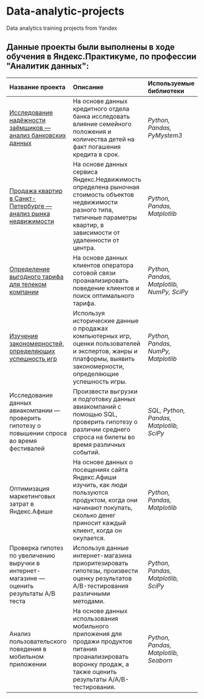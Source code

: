 # Data-analytic-projects
Data analytics training projects from Yandex

## Данные проекты были выполнены в ходе обучения в Яндекс.Практикуме, по профессии "Аналитик данных":

| Название проекта | Описание | Используемые библиотеки | 
| :---------------------- | :---------------------- | :---------------------- |
| [Исследование надёжности заёмщиков — анализ банковских данных](Data-preprocessing) | На основе данных кредитного отдела банка исследовать влияние семейного положения и количества детей на факт погашения кредита в срок.| *Python, Pandas, PyMystem3* |
| [Продажа квартир в Санкт-Петербурге — анализ рынка недвижимости](Exploratory-data-analysis) | На основе данных сервиса Яндекс.Недвижимость определена рыночная стоимость объектов недвижимости разного типа, типичные параметры квартир, в зависимости от удаленности от центра. | *Python, Pandas, Matplotlib* |
| [Определение выгодного тарифа для телеком компании](Statistical-data-analysis) | На основе данных клиентов оператора сотовой связи проанализировать поведение клиентов и поиск оптимального тарифа. | *Python, Pandas, Matplotlib, NumPy, SciPy* |
| [Изучение закономерностей, определяющих успешность игр](Studying-patterns-that-determine-success-games) | Используя исторические данные о продажах компьютерных игр, оценки пользователей и экспертов, жанры и платформы, выявить закономерности, определяющие успешность игры. | *Python, Pandas, NumPy, Matplotlib* |
| Исследование данных авиакомпании — проверить гипотезу о повышении спроса во время фестивалей | Произвести выгрузки и подготовку данных авиакомпаний с помощью SQL, проверить гипотезу о различии среднего спроса на билеты во время различных событий. | *SQL, Python, Pandas, Matplotlib, SciPy* |
| Оптимизация маркетинговых затрат в Яндекс.Афише | На основе данных о посещениях сайта Яндекс.Афиши изучить, как люди пользуются продуктом, когда они начинают покупать, сколько денег приносит каждый клиент, когда он окупается. | *Python, Pandas, Matplotlib* |
| Проверка гипотез по увеличению выручки в интернет-магазине — оценить результаты A/B теста | Используя данные интернет-магазина приоритезировать гипотезы, произвести оценку результатов A/B-тестирования различными методами. | *Python, Pandas, Matplotlib, SciPy* |
| Анализ пользовательского поведения в мобильном приложении | На основе данных использования мобильного приложения для продажи продуктов питания проанализировать воронку продаж, а также оценить результаты A/A/B-тестирования. | *Python, Pandas, Matplotlib, Seaborn* |
